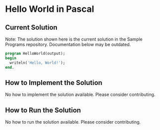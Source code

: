 # Hello World in Pascal

## Current Solution

Note: The solution shown here is the current solution in the Sample Programs repository. Documentation below may be outdated.

```Pascal
program HelloWorld(output);
begin
  writeln('Hello, World!');
end.

```

## How to Implement the Solution

No how to implement the solution available. Please consider contributing.

## How to Run the Solution

No how to run the solution available. Please consider contributing.